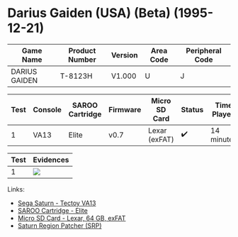 # Darius Gaiden (USA) (Beta) (1995-12-21)

| Game Name     | Product Number | Version | Area Code | Peripheral Code |
| ------------- | -------------- | ------- | --------- | --------------- |
| DARIUS GAIDEN | T-8123H        | V1.000  | U         | J               |

| Test | Console | SAROO Cartridge | Firmware | Micro SD Card | Status             | Time Played |
| ---- | ------- | --------------- | -------- | ------------- | ------------------ | ----------- |
| 1    | VA13    | Elite           | v0.7     | Lexar (exFAT) | :heavy_check_mark: | 14 minutes  |

| Test | Evidences                                                                                        |
| ---- | ------------------------------------------------------------------------------------------------ |
| 1    | [![](https://img.youtube.com/vi/-ewfhm-TQ4M/0.jpg)](https://www.youtube.com/watch?v=-ewfhm-TQ4M) |

Links:

- [Sega Saturn - Tectoy VA13](../../../Info/Consoles/VA13/README.md)
- [SAROO Cartridge - Elite](../../../Info/Cartridges/RetroGameParadiseStore/1.32F/README.md)
- [Micro SD Card - Lexar, 64 GB, exFAT](../../../Info/SdCards/Lexar/64GB/exfat/README.md)
- [Saturn Region Patcher (SRP)](https://segaxtreme.net/resources/saturn-region-patcher.81/download)
